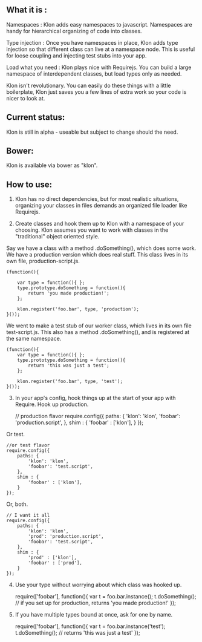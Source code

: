 What it is :
------------
Namespaces : Klon adds easy namespaces to javascript. Namespaces are handy for hierarchical organizing of code into classes.

Type injection : Once you have namespaces in place, Klon adds type injection so that different class can live at a namespace node. This is useful for loose coupling and injecting test stubs into your app.

Load what you need : Klon plays nice with Requirejs. You can build a large namespace of interdependent classes, but load types only as needed.

Klon isn't revolutionary. You can easily do these things with a little boilerplate, Klon just saves you a few lines of extra work so your code is nicer to look at.


Current status:
---------------
Klon is still in alpha - useable but subject to change should the need.


Bower:
------
Klon is available via bower as "klon".


How to use:
-----------
1) Klon has no direct dependencies, but for most realistic situations, organizing your classes in files demands an organized file loader like Requirejs.

    <script type='text/javascript' src='klon.js'></script>
    <script type='text/javascript' src='require.js'></script>

2) Create classes and hook them up to Klon with a namespace of your choosing. Klon assumes you want to work with classes in the "traditional" object oriented style.

Say we have a class with a method .doSomething(), which does some work. We have a production version which does real stuff. This class lives in its own file, production-script.js.

    (function(){

        var type = function(){ };
        type.prototype.doSomething = function(){
            return 'you made production!';
        };

        klon.register('foo.bar', type, 'production');   
    }());

We went to make a test stub of our worker class, which lives in its own file test-script.js. This also has a method .doSomething(), and is registered at the same namespace.

    (function(){
        var type = function(){ };
        type.prototype.doSomething = function(){
            return 'this was just a test';
        };

        klon.register('foo.bar', type, 'test'); 
    }());



3) In your app's config, hook things up at the start of your app with Require. Hook up production.

    // production flavor
    require.config({
        paths: {
            'klon': 'klon',
            'foobar': 'production.script',
        },
        shim : {
            'foobar' : ['klon'],
        }
    });


Or test.

    //or test flavor
    require.config({
        paths: {
            'klon': 'klon',
            'foobar': 'test.script',
        },
        shim : {
            'foobar' : ['klon'],
        }
    });


Or, both.

    // I want it all
    require.config({
        paths: {
            'klon': 'klon',
            'prod': 'production.script',
            'foobar': 'test.script',
        },
        shim : {
            'prod' : ['klon'],
            'foobar' : ['prod'],
        }
    });



4) Use your type without worrying about which class was hooked up.

    require(['foobar'], function(){
        var t = foo.bar.instance();	
        t.doSomething(); // if you set up for production, returns 'you made production!'
    });	



5) If you have multiple types bound at once, ask for one by name.

    require(['foobar'], function(){
        var t = foo.bar.instance('test');	
        t.doSomething(); // returns 'this was just a test'
    });	

